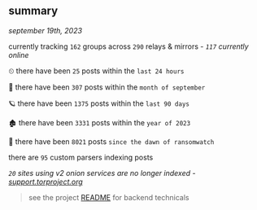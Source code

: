 
## summary
_september 19th, 2023_

currently tracking `162` groups across `290` relays & mirrors - _`117` currently online_

⏲ there have been `25` posts within the `last 24 hours`

🦈 there have been `307` posts within the `month of september`

🪐 there have been `1375` posts within the `last 90 days`

🏚 there have been `3331` posts within the `year of 2023`

🦕 there have been `8021` posts `since the dawn of ransomwatch`

there are `95` custom parsers indexing posts

_`20` sites using v2 onion services are no longer indexed - [support.torproject.org](https://support.torproject.org/onionservices/v2-deprecation/)_

> see the project [README](https://github.com/joshhighet/ransomwatch#ransomwatch--) for backend technicals
